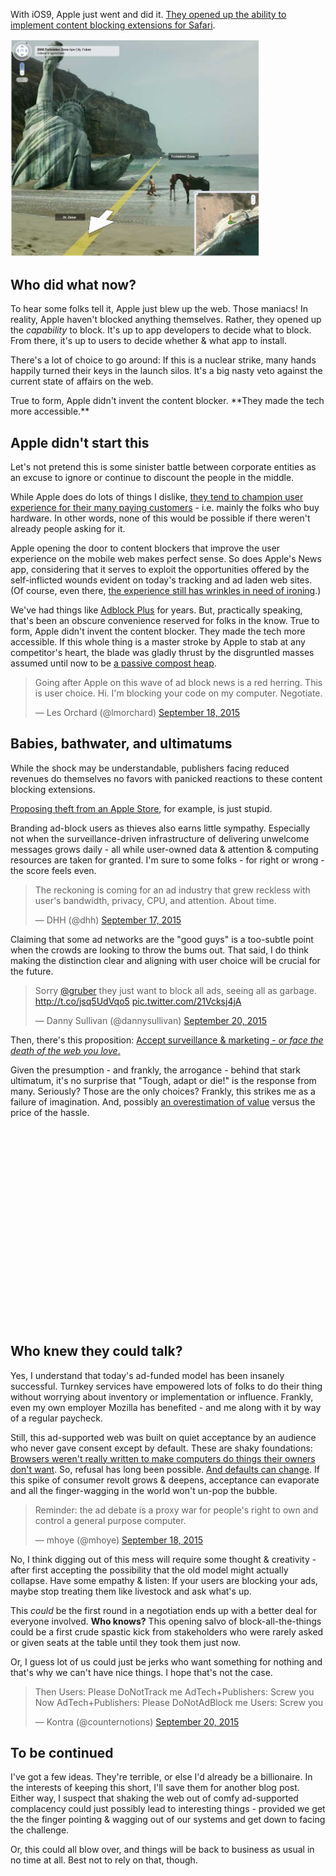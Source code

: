 <nav role="navigation" class="table-of-contents"></nav>


With iOS9, Apple just went and did it. [They opened up the ability to implement
content blocking extensions for Safari][contentblocking].

[contentblocking]: https://developer.apple.com/library/prerelease/ios/releasenotes/General/WhatsNewInSafari/Articles/Safari_9.html#//apple_ref/doc/uid/TP40014305-CH9-SW8

[<img id="thumbnail" class="lazyload" style="width: 400px" src="/uploads/2015/blocked/damnyoualltohell.png">](http://gizmodo.com/5150498/50-of-the-most-insane-things-never-seen-on-google-street-view/)

## Who did what now?

To hear some folks tell it, Apple just blew up the web. Those maniacs! In
reality, Apple haven't blocked anything themselves.  Rather, they
opened up the *capability* to block. It's up to app developers to decide what
to block. From there, it's up to users to decide whether & what app to
install.

There's a lot of choice to go around: If this is a nuclear strike, many
hands happily turned their keys in the launch silos. It's a big nasty veto
against the current state of affairs on the web.

<div class="pullquote right">
True to form, Apple didn't invent the content blocker. **They made
the tech more accessible.**
</div>

## Apple didn't start this

Let's not pretend this is some sinister battle between corporate entities as
an excuse to ignore or continue to discount the people in the middle.

While Apple does do lots of things I dislike, [they tend to champion user
experience for their many paying customers][applecustomers] - i.e. mainly the
folks who buy hardware.  In other words, none of this would be possible if
there weren't already people asking for it.

[applecustomers]: http://www.informationweek.com/it-life/tim-cook-customers-not-companies-should-control-their-data/d/d-id/1320684

Apple opening the door to
content blockers that improve the user experience on the mobile web makes
perfect sense. So does Apple's News app, considering that it serves to exploit
the opportunities offered by the self-inflicted wounds evident on today's
tracking and ad laden web sites. (Of course, even there, [the experience
still has wrinkles in need of ironing][applenewsnyt].)

[applenewsnyt]: https://twitter.com/khoi/status/645226687685337088

We've had things like [Adblock Plus][] for years. But, practically speaking,
that's been an obscure convenience reserved for folks in the know. True to
form, Apple didn't invent the content blocker. They made the tech more
accessible. If this whole thing is a master stroke by Apple to stab at any
competitor's heart, the blade was gladly thrust by the disgruntled masses
assumed until now to be [a passive compost heap][compost].

[adblock plus]: https://adblockplus.org/
[compost]: http://blog.lmorchard.com/2014/10/08/microblogging-like-its-2002/#Free_as_in_Lunch

<blockquote class="twitter-tweet" lang="en"><p lang="en" dir="ltr">Going after Apple on this wave of ad block news is a red herring. This is user choice. Hi. I&#39;m blocking your code on my computer. Negotiate.</p>&mdash; Les Orchard (@lmorchard) <a href="https://twitter.com/lmorchard/status/645015287713124352">September 18, 2015</a></blockquote>

## Babies, bathwater, and ultimatums

While the shock may be understandable, publishers facing reduced revenues do
themselves no favors with panicked reactions to these content blocking
extensions. 

[Proposing theft from an Apple Store][robapple], for example, is just stupid.

Branding ad-block users as thieves also earns little sympathy. Especially not
when the surveillance-driven infrastructure of delivering unwelcome messages
grows daily - all while user-owned data & attention & computing resources are
taken for granted. I'm sure to some folks - for right or wrong - the score
feels even.

<blockquote class="twitter-tweet" lang="en"><p lang="en" dir="ltr">The reckoning is coming for an ad industry that grew reckless with user&#39;s bandwidth, privacy, CPU, and attention. About time.</p>&mdash; DHH (@dhh) <a href="https://twitter.com/dhh/status/644517154046410752">September 17, 2015</a></blockquote>

Claiming that some ad networks are the "good guys" is a too-subtle point
when the crowds are looking to throw the bums out. That said, I do think
making the distinction clear and aligning with user choice will be crucial
for the future.

<blockquote class="twitter-tweet" lang="en"><p lang="en" dir="ltr">Sorry <a href="https://twitter.com/gruber">@gruber</a> they just want to block all ads, seeing all as garbage. <a href="http://t.co/jsq5UdVqo5">http://t.co/jsq5UdVqo5</a> <a href="http://t.co/21Vcksj4jA">pic.twitter.com/21Vcksj4jA</a></p>&mdash; Danny Sullivan (@dannysullivan) <a href="https://twitter.com/dannysullivan/status/645634044558884864">September 20, 2015</a></blockquote>

[robapple]: http://fortune.com/2015/09/18/dear-apple-i-may-rob-your-store/

Then, there's this proposition: [Accept surveillance & marketing - *or face the
death of the web you love*.][webdeath] 

Given the presumption - and frankly, the
arrogance - behind that stark ultimatum, it's no surprise that "Tough, adapt or
die!" is the response from many. Seriously? Those are the only
choices? Frankly, this strikes me as a failure of imagination. And, possibly
[an overestimation of value][contentvalue] versus the price of the hassle.

[contentvalue]: https://blog.growth.supply/content-used-to-be-king-now-its-the-joker-d40703c18c73
[webdeath]: http://www.theverge.com/2015/9/17/9338963/welcome-to-hell-apple-vs-google-vs-facebook-and-the-slow-death-of-the-web

<div class="video-container"><iframe class="lazyload" width="560" height="315" src="" data-src="https://www.youtube.com/embed/IVXJmfd3cmg" frameborder="0" allowfullscreen></iframe></div>

## Who knew they could talk?

Yes, I understand that today's ad-funded model has been insanely successful.
Turnkey services have empowered lots of folks to do their thing without
worrying about inventory or implementation or influence. Frankly, even my own
employer Mozilla has benefited - and me along with it by way of a regular paycheck. 

Still, this ad-supported web was built on quiet acceptance by an audience who
never gave consent except by default. These are shaky foundations:
[Browsers weren't really written to make computers do things their owners
don't want][browserchoice]. So, refusal has long been possible. [And defaults
can change][mozillacookies]. If this spike of consumer revolt grows & deepens,
acceptance can evaporate and all the finger-wagging in the world won't un-pop
the bubble.

[browserchoice]: http://blog.lmorchard.com/2015/08/07/web-awesome/#users-have-leverage
[mozillacookies]: http://www.adweek.com/news/technology/ad-networks-beware-firefox-block-third-party-cookies-147513 

<blockquote class="twitter-tweet" lang="en"><p lang="en" dir="ltr">Reminder: the ad debate is a proxy war for people&#39;s right to own and control a general purpose computer.</p>&mdash; mhoye (@mhoye) <a href="https://twitter.com/mhoye/status/645014642075435008">September 18, 2015</a></blockquote>

No, I think digging out of this mess will require some thought & creativity -
after first accepting the possibility that the old model might actually
collapse. Have some empathy & listen: If your users are
blocking your ads, maybe stop treating them like livestock and ask what's up. 

This *could* be the first round in a negotiation ends up with a better deal
for everyone involved. **Who knows?** This opening salvo of
block-all-the-things could be a first crude spastic kick from stakeholders
who were rarely asked or given seats at the table until they took them
just now. 

Or, I guess lot of us could just be jerks who want something for nothing
and that's why we can't have nice things. I hope that's not the case.

<blockquote class="twitter-tweet" lang="en"><p lang="en" dir="ltr">Then&#10;Users: Please DoNotTrack me&#10;AdTech+Publishers: Screw you&#10;&#10;Now &#10;AdTech+Publishers: Please DoNotAdBlock me &#10;Users: Screw you</p>&mdash; Kontra (@counternotions) <a href="https://twitter.com/counternotions/status/645598372166893568">September 20, 2015</a></blockquote>

## To be continued

I've got a few ideas. They're terrible, or else I'd already be a
billionaire. In the interests of keeping this short, I'll save them for 
another blog post. Either way, I suspect that shaking the web out of comfy
ad-supported complacency could just possibly lead to interesting things -
provided we get the the finger pointing & wagging out of our systems and get
down to facing the challenge.

Or, this could all blow over, and things will be back to business as usual
in no time at all. Best not to rely on that, though.

<script async src="//platform.twitter.com/widgets.js" charset="utf-8"></script>

<!-- vim: set wrap wm=5 syntax=mkd textwidth=78: -->
